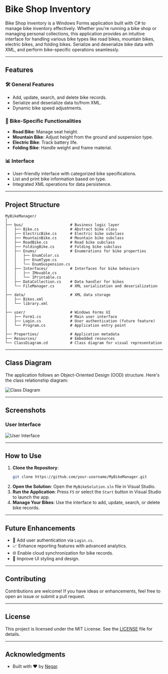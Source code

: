 # Bike Shop Inventory

Bike Shop Inventory is a Windows Forms application built with C# to manage bike inventory effectively. Whether you're running a bike shop or managing personal collections, this application provides an intuitive interface for handling various bike types like road bikes, mountain bikes, electric bikes, and folding bikes. Serialize and deserialize bike data with XML, and perform bike-specific operations seamlessly.

---

## Features

### 🛠️ General Features
- Add, update, search, and delete bike records.
- Serialize and deserialize data to/from XML.
- Dynamic bike speed adjustments.

### 🚴 Bike-Specific Functionalities
- **Road Bike**: Manage seat height.
- **Mountain Bike**: Adjust height from the ground and suspension type.
- **Electric Bike**: Track battery life.
- **Folding Bike**: Handle weight and frame material.

### 📊 Interface
- User-friendly interface with categorized bike specifications.
- List and print bike information based on type.
- Integrated XML operations for data persistence.

---

## Project Structure

```plaintext
MyBikeManager/
│
├── bus/                     # Business logic layer
│   ├── Bike.cs              # Abstract bike class
│   ├── ElectricBike.cs      # Electric bike subclass
│   ├── MountainBike.cs      # Mountain bike subclass
│   ├── RoadBike.cs          # Road bike subclass
│   ├── FoldingBike.cs       # Folding bike subclass
│   ├── Enums/               # Enumerations for bike properties
│   │   ├── EnumColor.cs
│   │   ├── EnumType.cs
│   │   └── EnumSuspension.cs
│   ├── Interfaces/          # Interfaces for bike behaviors
│   │   ├── IMovable.cs
│   │   └── IPrintable.cs
│   ├── DataCollection.cs    # Data handler for bikes
│   └── FileManager.cs       # XML serialization and deserialization
│
├── data/                    # XML data storage
│   ├── Bikes.xml
│   └── library.xml
│
├── user/                    # Windows Forms UI
│   ├── Form1.cs             # Main user interface
│   ├── Login.cs             # User authentication (future feature)
│   └── Program.cs           # Application entry point
│
├── Properties/              # Application metadata
├── Resources/               # Embedded resources
└── ClassDiagram.cd          # Class diagram for visual representation
```

---

## Class Diagram

The application follows an Object-Oriented Design (OOD) structure. Here's the class relationship diagram:

![Class Diagram](sreenshot/Diagram.png)

---

## Screenshots

### User Interface
![User Interface](sreenshot/Interface.png)

---

## How to Use

1. **Clone the Repository**:
   ```bash
   git clone https://github.com/your-username/MyBikeManager.git
   ```
2. **Open the Solution**:
   Open the `MyBikeSolution.sln` file in Visual Studio.
3. **Run the Application**:
   Press `F5` or select the `Start` button in Visual Studio to launch the app.
4. **Manage Your Bikes**:
   Use the interface to add, update, search, or delete bike records.

---

## Future Enhancements

- 🛒 Add user authentication via `Login.cs`.
- 📈 Enhance reporting features with advanced analytics.
- 🌐 Enable cloud synchronization for bike records.
- 🎨 Improve UI styling and design.

---

## Contributing

Contributions are welcome! If you have ideas or enhancements, feel free to open an issue or submit a pull request.

---

## License

This project is licensed under the MIT License. See the [LICENSE](LICENSE) file for details.

---

## Acknowledgments

- Built with ❤️ by [Negar](https://github.com/negarprh).
